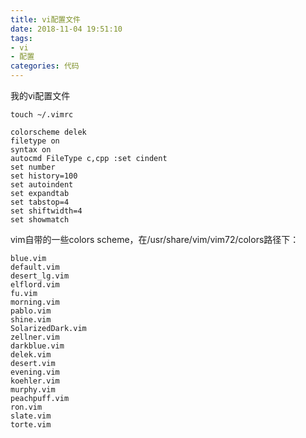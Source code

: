 ```yaml
---
title: vi配置文件
date: 2018-11-04 19:51:10
tags: 
- vi
- 配置
categories: 代码
---
```


我的vi配置文件

`touch ~/.vimrc`

```shell
colorscheme delek
filetype on
syntax on
autocmd FileType c,cpp :set cindent
set number
set history=100
set autoindent
set expandtab
set tabstop=4
set shiftwidth=4
set showmatch
```

vim自带的一些colors scheme，在/usr/share/vim/vim72/colors路径下：

```shell
blue.vim
default.vim
desert_lg.vim
elflord.vim
fu.vim
morning.vim
pablo.vim
shine.vim
SolarizedDark.vim
zellner.vim
darkblue.vim
delek.vim
desert.vim
evening.vim
koehler.vim
murphy.vim
peachpuff.vim
ron.vim
slate.vim
torte.vim
```
